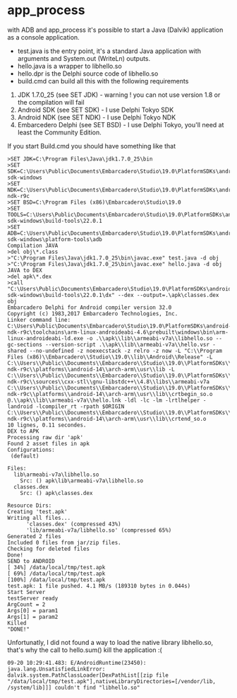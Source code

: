 # app_process

with ADB and app_process it's possible to start a Java (Dalvik) application as a console application.

+ test.java is the entry point, it's a standard Java application with arguments and System.out (WriteLn) outputs.
+ hello.java is a wrapper to libhello.so
+ hello.dpr is the Delphi source code of libhello.so
+ build.cmd can build all this with the following requirements

1. JDK 1.7.0_25 (see SET JDK) - warning ! you can not use version 1.8 or the compilation will fail
2. Android SDK (see SET SDK) - I use Delphi Tokyo SDK
3. Android NDK (see SET NDK) - I use Delphi Tokyo NDK
4. Embarcedero Delphi (see SET BSD) - I use Delphi Tokyo, you'll need at least the Community Edition.
 
If you start Build.cmd you should have something like that
```
>SET JDK=C:\Program Files\Java\jdk1.7.0_25\bin 
>SET SDK=C:\Users\Public\Documents\Embarcadero\Studio\19.0\PlatformSDKs\android-sdk-windows 
>SET NDK=C:\Users\Public\Documents\Embarcadero\Studio\19.0\PlatformSDKs\android-ndk-r9c 
>SET BSD=C:\Program Files (x86)\Embarcadero\Studio\19.0 
>SET TOOLS=C:\Users\Public\Documents\Embarcadero\Studio\19.0\PlatformSDKs\android-sdk-windows\build-tools\22.0.1 
>SET ADB=C:\Users\Public\Documents\Embarcadero\Studio\19.0\PlatformSDKs\android-sdk-windows\platform-tools\adb 
Compilation JAVA
>del obj\*.class 
>"C:\Program Files\Java\jdk1.7.0_25\bin\javac.exe" test.java -d obj 
>"C:\Program Files\Java\jdk1.7.0_25\bin\javac.exe" hello.java -d obj 
JAVA to DEX
>del apk\*.dex 
>call "C:\Users\Public\Documents\Embarcadero\Studio\19.0\PlatformSDKs\android-sdk-windows\build-tools\22.0.1\dx" --dex --output=.\apk\classes.dex obj 
Embarcadero Delphi for Android compiler version 32.0
Copyright (c) 1983,2017 Embarcadero Technologies, Inc.
Linker command line: C:\Users\Public\Documents\Embarcadero\Studio\19.0\PlatformSDKs\android-ndk-r9c\toolchains\arm-linux-androideabi-4.6\prebuilt\windows\bin\arm-linux-androideabi-ld.exe -o .\\apk\\lib\\armeabi-v7a\\libhello.so --gc-sections --version-script .\\apk\\lib\\armeabi-v7a\\hello.vsr -shared --no-undefined -z noexecstack -z relro -z now -L "C:\\Program Files (x86)\\Embarcadero\\Studio\\19.0\\lib\\Android\\Release" -L C:\\Users\\Public\\Documents\\Embarcadero\\Studio\\19.0\\PlatformSDKs\\android-ndk-r9c\\platforms\\android-14\\arch-arm\\usr\\lib -L C:\\Users\\Public\\Documents\\Embarcadero\\Studio\\19.0\\PlatformSDKs\\android-ndk-r9c\\sources\\cxx-stl\\gnu-libstdc++\\4.8\\libs\\armeabi-v7a C:\\Users\\Public\\Documents\\Embarcadero\\Studio\\19.0\\PlatformSDKs\\android-ndk-r9c\\platforms\\android-14\\arch-arm\\usr\\lib\\crtbegin_so.o @.\\apk\\lib\\armeabi-v7a\\hello.lnk -ldl -lc -lm -lrtlhelper -landroid -lcompiler_rt -rpath $ORIGIN C:\\Users\\Public\\Documents\\Embarcadero\\Studio\\19.0\\PlatformSDKs\\android-ndk-r9c\\platforms\\android-14\\arch-arm\\usr\\lib\\crtend_so.o
10 lignes, 0.11 secondes.
DEX to APK
Processing raw dir 'apk'
Found 2 asset files in apk
Configurations:
 (default)

Files:
  lib\armeabi-v7a\libhello.so
    Src: () apk\lib\armeabi-v7a\libhello.so
  classes.dex
    Src: () apk\classes.dex

Resource Dirs:
Creating 'test.apk'
Writing all files...
      'classes.dex' (compressed 43%)
      'lib/armeabi-v7a/libhello.so' (compressed 65%)
Generated 2 files
Included 0 files from jar/zip files.
Checking for deleted files
Done!
SEND to ANDROID
[ 34%] /data/local/tmp/test.apk
[ 69%] /data/local/tmp/test.apk
[100%] /data/local/tmp/test.apk
test.apk: 1 file pushed. 4.1 MB/s (189310 bytes in 0.044s)
Start Server
testServer ready
ArgCount = 2
Args[0] = param1
Args[1] = param2
Killed 
"DONE!"
```

Unfortunatly, I did not found a way to load the native library libhello.so, that's why the call to hello.sum() kill the application :(
```
09-20 10:29:41.483: E/AndroidRuntime(23450): java.lang.UnsatisfiedLinkError: dalvik.system.PathClassLoader[DexPathList[[zip file "/data/local/tmp/test.apk"],nativeLibraryDirectories=[/vendor/lib, /system/lib]]] couldn't find "libhello.so"
```